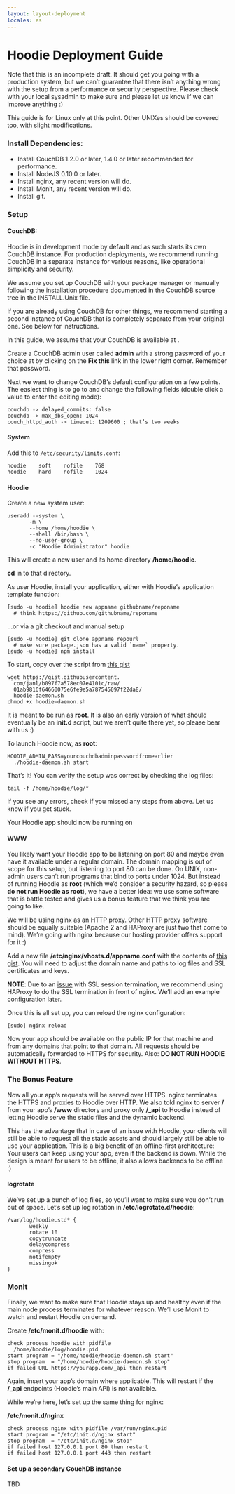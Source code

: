 ```yaml
---
layout: layout-deployment
locales: es
---
```


# Hoodie Deployment Guide

Note that this is an incomplete draft. It should get you going with a production system, but we can’t guarantee that there isn’t anything wrong with the setup from a performance or security perspective. Please check with your local sysadmin to make sure and please let us know if we can improve anything :)

This guide is for Linux only at this point. Other UNIXes should be covered too, with slight modifications.

### Install Dependencies:

 - Install CouchDB 1.2.0 or later, 1.4.0 or later recommended for performance.
 - Install NodeJS 0.10.0 or later.
 - Install nginx, any recent version will do.
 - Install Monit, any recent version will do.
 - Install git.


### Setup

#### CouchDB:

Hoodie is in development mode by default and as such starts its own CouchDB instance. For production deployments, we recommend running CouchDB in a separate instance for various reasons, like operational simplicity and security.

We assume you set up CouchDB with your package manager or manually following the installation procedure documented in the CouchDB source tree in the INSTALL.Unix file.

If you are already using CouchDB for other things, we recommend starting a second instance of CouchDB that is completely separate from your original one. See below for instructions.

In this guide, we assume that your CouchDB is available at [](http://127.0.0.1:5984/).

Create a CouchDB admin user called **admin** with a strong password of your choice at [](http://127.0.0.1:5984/_utils/) by clicking on the **Fix this** link in the lower right corner. Remember that password.

Next we want to change CouchDB’s default configuration on a few points. The easiest thing is to go to [](http://127.0.0.1:5984/_utils/config.html) and change the following fields (double click a value to enter the editing mode):

<pre><code>couchdb -> delayed_commits: false
couchdb -> max_dbs_open: 1024
couch_httpd_auth -> timeout: 1209600 ; that’s two weeks
</code></pre>

#### System

Add this to `/etc/security/limits.conf`:

<pre><code>hoodie    soft    nofile    768
hoodie    hard    nofile    1024
</code></pre>

#### Hoodie

Create a new system user:

<pre><code>useradd --system \
       -m \
       --home /home/hoodie \
       --shell /bin/bash \
       --no-user-group \
       -c "Hoodie Administrator" hoodie
</code></pre>

This will create a new user and its home directory **/home/hoodie**.

**cd** in to that directory.

As user Hoodie, install your application, either with Hoodie’s application template function:

<pre><code>[sudo -u hoodie] hoodie new appname githubname/reponame 
  # think https://github.com/githubname/reponame
</code></pre>

…or via a git checkout and manual setup

<pre><code>[sudo -u hoodie] git clone appname repourl
  # make sure package.json has a valid `name` property.
[sudo -u hoodie] npm install
</code></pre>

To start, copy over the script from [this gist](https://gist.github.com/janl/b097f7a578ec07e4101c)

<pre><code>wget https://gist.githubusercontent.
  com/janl/b097f7a578ec07e4101c/raw/
  01ab9816f64660075e6fe9e5a787545097f22da8/
  hoodie-daemon.sh
chmod +x hoodie-daemon.sh
</code></pre>

It is meant to be run as **root**. It is also an early version of what should eventually be an **init.d** script, but we aren’t quite there yet, so please bear with us :)

To launch Hoodie now, as **root**:

<pre><code>HOODIE_ADMIN_PASS=yourcouchdbadminpasswordfromearlier 
  ./hoodie-daemon.sh start
</code></pre>

That’s it! You can verify the setup was correct by checking the log files:

<pre><code>tail -f /home/hoodie/log/*</code></pre>

If you see any errors, check if you missed any steps from above. Let us know if you get stuck.

Your Hoodie app should now be running on [](http://127.0.0.1:6001/)

#### WWW

You likely want your Hoodie app to be listening on port 80 and maybe even have it available under a regular domain. The domain mapping is out of scope for this setup, but listening to port 80 can be done. On UNIX, non-admin users can’t run programs that bind to ports under 1024. But instead of running Hoodie as **root** (which we’d consider a security hazard, so please **do not run Hoodie as root**), we have a better idea: we use some software that is battle tested and gives us a bonus feature that we think you are going to like.

We will be using nginx as an HTTP proxy. Other HTTP proxy software should be equally suitable (Apache 2 and HAProxy are just two that come to mind). We’re going with nginx because our hosting provider offers support for it :)

Add a new file **/etc/nginx/vhosts.d/appname.conf** with the contents of [this gist](https://gist.github.com/janl/2a8e6ebc80a25817dca0). You will need to adjust the domain name and paths to log files and SSL certificates and keys.

**NOTE**: Due to an [issue](https://www.ruby-forum.com/topic/4412004) with SSL session termination, we recommend using HAProxy to do the SSL termination in front of nginx. We’ll add an example configuration later.

Once this is all set up, you can reload the nginx configuration:

<pre><code>[sudo] nginx reload</code></pre>

Now your app should be available on the public IP for that machine and from any domains that point to that domain. All requests should be automatically forwarded to HTTPS for security. Also: **DO NOT RUN HOODIE WITHOUT HTTPS**.

### The Bonus Feature

Now all your app’s requests will be served over HTTPS. nginx terminates the HTTPS and proxies to Hoodie over HTTP. We also told nginx to server **/** from your app’s **/www** directory and proxy only **/_api** to Hoodie instead of letting Hoodie serve the static files and the dynamic backend.

This has the advantage that in case of an issue with Hoodie, your clients will still be able to request all the static assets and should largely still be able to use your application. This is a big benefit of an offline-first architecture: Your users can keep using your app, even if the backend is down. While the design is meant for users to be offline, it also allows backends to be offline :)

#### logrotate

We’ve set up a bunch of log files, so you’ll want to make sure you don’t run out of space. Let’s set up log rotation in **/etc/logrotate.d/hoodie**:

<pre><code>/var/log/hoodie.std* {
       weekly
       rotate 10
       copytruncate
       delaycompress
       compress
       notifempty
       missingok
}
</code></pre>

### Monit

Finally, we want to make sure that Hoodie stays up and healthy even if the main node process terminates for whatever reason. We’ll use Monit to watch and restart Hoodie on demand.

Create **/etc/monit.d/hoodie** with:
<pre><code>check process hoodie with pidfile 
  /home/hoodie/log/hoodie.pid
start program = "/home/hoodie/hoodie-daemon.sh start"
stop program  = "/home/hoodie/hoodie-daemon.sh stop"
if failed URL https://yourapp.com/_api then restart
</code></pre>

Again, insert your app’s domain where applicable. This will restart if the **/_api** endpoints (Hoodie’s main API) is not available.

While we’re here, let’s set up the same thing for nginx:

**/etc/monit.d/nginx**
<pre><code>check process nginx with pidfile /var/run/nginx.pid
start program = "/etc/init.d/nginx start"
stop program  = "/etc/init.d/nginx stop"
if failed host 127.0.0.1 port 80 then restart
if failed host 127.0.0.1 port 443 then restart
</code></pre>

#### Set up a secondary CouchDB instance

TBD
